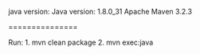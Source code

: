 java version: Java version: 1.8.0_31
Apache Maven 3.2.3


===============

Run:
    1. mvn clean package
    2. mvn exec:java